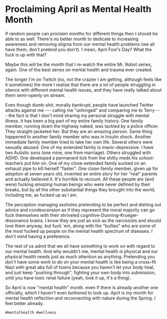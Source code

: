 # Proclaiming April as Mental Health Month

If random people can proclaim months for different things then I should
be able to as well. There's no better month to dedicate to increasing
awareness and removing stigma from our mental health problems (we all
have them, don't pretend you don't). I mean, April Fool's Day? What the
fuck is up with that?

Maybe this will be the month that I re-watch the entire Mr. Robot
series, again. One of the best series on mental health and trauma ever
created.

The longer I'm on Twitch (no, not the crazier I am getting, although
feels like it sometimes) the more I realize that there are a lot of
people struggling in silence with different mental health issues, and
they have really talked about them semi-openly on stream.

Even though dumb-shit, morally bankrupt, people have launched Twitter
attacks against me --- calling me "unhinged" and comparing me to Terry
--- the fact is that I don't mind sharing my personal struggle with
mental illness. It has been a big part of my entire family history. One
family member, running down the highway naked, was tackled by a police
officer. They straight-jacketed her. But they are an amazing person.
Same thing happened to another family member who was in Insulin shock.
Another immediate family member tried to take her own life. Several
others were sexually abused. One of my extended family is
manic-depressive. I have two Autistic sons (one mine, one from
marriage). Others struggled with ADHD. One developed a permanent tick
from the shitty meds his school-teachers put him on. One of my
close-extended family sucked on an exhaust pipe to kill herself
"faster". One close-family member, given up for adoption at seven years
old, invented an entire story for her "real" parents and actually
believed it. It's horrible to recount. All these people are (and were)
fucking *amazing* human beings who were never defined by their breaks,
but by all the other substantial things they brought into the world,
including me, as fucked up as I am.

The perception managing assholes pretending to be perfect and dishing
out advice and condescension as if they represent the moral majority can
go fuck themselves with their shriveled
cognitive-Dunning-Krueger-dissonance brains. I know they are just as
sick as the narcissists and should love them anyway, but fuck 'em, along
with the "bullies" who are some of the most fucked up people on the
mental health spectrum of diseases. I don't mind having a preference.

The rest of us admit that we all have something to work on with regard
to our mental health. And why wouldn't me, mental health *is* physical
and our physical health needs just as much attention as anything.
Pretending you *don't* have some work to do on your mental health is
like being a cross-fit Nazi with great abs full of toxins because you
haven't let your body heal, and just keep "pushing through", fighting
your own body into submission, until you have toxic renal failure (yeah,
look it up, it's a thing).

So April is now "mental health" month. even if there is already another
one officially, which I haven't even bothered to look up. April is *my*
month for mental health reflection and reconnecting with nature during
the Spring. I feel better already.

    #mentalhealth #wellness
